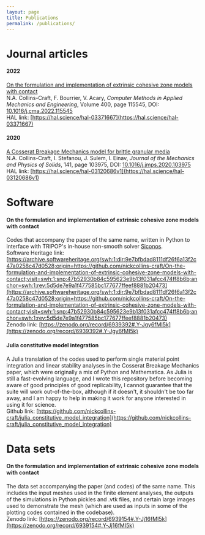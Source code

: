 ```yaml
---
layout: page
title: Publications
permalink: /publications/
---
```


# Journal articles  


#### 2022  

[On the formulation and implementation of extrinsic cohesive zone models with contact](https://www.sciencedirect.com/science/article/pii/S0045782522005369)  
N.A. Collins-Craft, F. Bourrier, V. Acary, _Computer Methods in Applied Mechanics and Engineering_, Volume 400, page 115545, DOI: [10.1016/j.cma.2022.115545](10.1016/j.cma.2022.115545)  
HAL link: [https://hal.science/hal-03371667](https://hal.science/hal-03371667)  

#### 2020  

[A Cosserat Breakage Mechanics model for brittle granular media](https://linkinghub.elsevier.com/retrieve/pii/S0022509620302106)  
N.A. Collins-Craft, I. Stefanou, J. Sulem, I. Einav, _Journal of the Mechanics and Physics of Solids_, 141, page 103975, DOI: [10.1016/j.jmps.2020.103975](10.1016/j.jmps.2020.103975)  
HAL link: [https://hal.science/hal-03120686v1](https://hal.science/hal-03120686v1)  


# Software  

#### On the formulation and implementation of extrinsic cohesive zone models with contact  

Codes that accompany the paper of the same name, written in Python to interface with TRIPOP's in-house non-smooth solver [Siconos](https://nonsmooth.gricad-pages.univ-grenoble-alpes.fr/siconos/).  
Software Heritage link: [https://archive.softwareheritage.org/swh:1:dir:9e7bfbdad8111df26f6a13f2c47a0258c47d0528;origin=https://github.com/nickcollins-craft/On-the-formulation-and-implementation-of-extrinsic-cohesive-zone-models-with-contact;visit=swh:1:snp:47b52930b84c595623e9b13f031afcc474ff8b6b;anchor=swh:1:rev:5d5de7e9a1f477585bc177677ffeef8881b20473](https://archive.softwareheritage.org/swh:1:dir:9e7bfbdad8111df26f6a13f2c47a0258c47d0528;origin=https://github.com/nickcollins-craft/On-the-formulation-and-implementation-of-extrinsic-cohesive-zone-models-with-contact;visit=swh:1:snp:47b52930b84c595623e9b13f031afcc474ff8b6b;anchor=swh:1:rev:5d5de7e9a1f477585bc177677ffeef8881b20473)  
Zenodo link: [https://zenodo.org/record/6939392#.Y-Jgy6fMI5k](https://zenodo.org/record/6939392#.Y-Jgy6fMI5k)  

#### Julia constitutive model integration  

A Julia translation of the codes used to perform single material point integration and linear stability analyses in the Cosserat Breakage Mechanics paper, which were originally a mix of Python and Mathematica. As Julia is still a fast-evolving language, and I wrote this repository before becoming aware of good principles of good replicability, I cannot guarantee that the suite will work out-of-the-box, although if it doesn't, it shouldn't be too far away, and I am happy to help in making it work for anyone interested in using it for science.  
Github link: [https://github.com/nickcollins-craft/julia_constitutive_model_integration](https://github.com/nickcollins-craft/julia_constitutive_model_integration)  

# Data sets  

#### On the formulation and implementation of extrinsic cohesive zone models with contact  

The data set accompanying the paper (and codes) of the same name. This includes the input meshes used in the finite element analyses, the outputs of the simulations in Python pickles and .vtk files, and certain large images used to demonstrate the mesh (which are used as inputs in some of the plotting codes contained in the codebase).  
Zenodo link: [https://zenodo.org/record/6939154#.Y-Jj16fMI5k](https://zenodo.org/record/6939154#.Y-Jj16fMI5k)  
